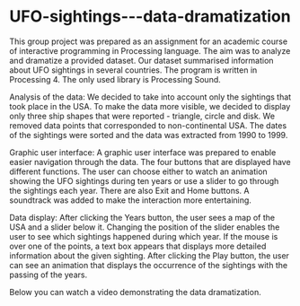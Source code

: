 # UFO-sightings---data-dramatization

This group project was prepared as an assignment for an academic course of interactive programming in Processing language. 
The aim was to analyze and dramatize a provided dataset. Our dataset summarised information about UFO sightings in several countries. 
The program is written in Processing 4. The only used library is Processing Sound.

Analysis of the data:
We decided to take into account only the sightings that took place in the USA. To make the data more visible, we decided to display only three ship shapes that were reported - triangle, circle and disk.
We removed data points that corresponded to non-continental USA. The dates of the sightings were sorted and the data was extracted from 1990 to 1999.

Graphic user interface:
A graphic user interface was prepared to enable easier navigation through the data. The four buttons that are displayed have different functions. 
The user can choose either to watch an animation showing the UFO sightings during ten years or use a slider to go through the sightings each year. There are also Exit and Home buttons. 
A soundtrack was added to make the interaction more entertaining. 

Data display:
After clicking the Years button, the user sees a map of the USA and a slider below it. Changing the position of the slider enables the user to see which sightings happened during which year. 
If the mouse is over one of the points, a text box appears that displays more detailed information about the given sighting. 
After clicking the Play button, the user can see an animation that displays the occurrence of the sightings with the passing of the years. 

Below you can watch a video demonstrating the data dramatization.
